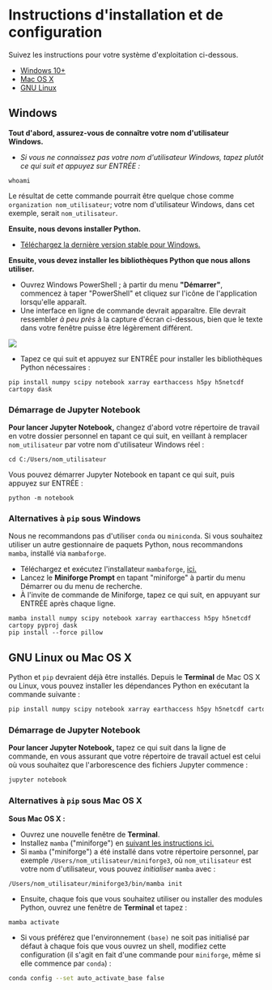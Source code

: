
Instructions d'installation et de configuration
===============================================

Suivez les instructions pour votre système d'exploitation ci-dessous.

- [Windows 10+](#Windows)
- [Mac OS X](#GNU-Linux-ou-Mac-OS-X)
- [GNU Linux](#GNU-Linux-ou-Mac-OS-X)


Windows
-------------------

**Tout d'abord, assurez-vous de connaître votre nom d'utilisateur Windows.**

- *Si vous ne connaissez pas votre nom d'utilisateur Windows, tapez plutôt ce qui suit et appuyez sur ENTRÉE :*
```
whoami
```

Le résultat de cette commande pourrait être quelque chose comme `organization
nom_utilisateur`; votre nom d'utilisateur Windows, dans cet exemple, serait `nom_utilisateur`.

**Ensuite, nous devons installer Python.**

- [Téléchargez la dernière version stable pour Windows.](https://www.python.org/downloads/windows/)

**Ensuite, vous devez installer les bibliothèques Python que nous allons utiliser.**

- Ouvrez Windows PowerShell ; à partir du menu **"Démarrer"**, commencez à taper "PowerShell" et cliquez sur l'icône de l'application lorsqu'elle apparaît.
- Une interface en ligne de commande devrait apparaître. Elle devrait ressembler *à peu près* à la capture d'écran ci-dessous, bien que le texte dans votre fenêtre puisse être légèrement différent.

![](./images/capture_OSGeo4W.png)

- Tapez ce qui suit et appuyez sur ENTRÉE pour installer les bibliothèques Python nécessaires :
```
pip install numpy scipy notebook xarray earthaccess h5py h5netcdf cartopy dask
```


### Démarrage de Jupyter Notebook

**Pour lancer Jupyter Notebook,** changez d'abord votre répertoire de travail en votre dossier personnel en tapant ce qui suit, en veillant à remplacer `nom_utilisateur` par votre nom d'utilisateur Windows réel :
```
cd C:/Users/nom_utilisateur
```

Vous pouvez démarrer Jupyter Notebook en tapant ce qui suit, puis appuyez sur ENTRÉE :
```
python -m notebook
```


### Alternatives à `pip` sous Windows

Nous ne recommandons pas d'utiliser `conda` ou `miniconda`. Si vous souhaitez utiliser un autre gestionnaire de paquets Python, nous recommandons `mamba`, installé via `mambaforge`.

- Téléchargez et exécutez l'installateur `mambaforge`, [ici.](https://github.com/conda-forge/miniforge#mambaforge)
- Lancez le **Miniforge Prompt** en tapant "miniforge" à partir du menu Démarrer ou du menu de recherche.
- À l'invite de commande de Miniforge, tapez ce qui suit, en appuyant sur ENTRÉE après chaque ligne.

```
mamba install numpy scipy notebook xarray earthaccess h5py h5netcdf cartopy pyproj dask
pip install --force pillow
```


GNU Linux ou Mac OS X
---------------------

Python et `pip` devraient déjà être installés. Depuis le **Terminal** de Mac OS X ou Linux, vous pouvez installer les dépendances Python en exécutant la commande suivante :

```sh
pip install numpy scipy notebook xarray earthaccess h5py h5netcdf cartopy dask
```


### Démarrage de Jupyter Notebook

**Pour lancer Jupyter Notebook,** tapez ce qui suit dans la ligne de commande, en vous assurant que votre répertoire de travail actuel est celui où vous souhaitez que l'arborescence des fichiers Jupyter commence :

```sh
jupyter notebook
```


### Alternatives à `pip` sous Mac OS X

**Sous Mac OS X :**

- Ouvrez une nouvelle fenêtre de **Terminal**.
- Installez `mamba` ("miniforge") en [suivant les instructions ici.](https://github.com/conda-forge/miniforge?tab=readme-ov-file#unix-like-platforms-mac-os--linux)
- Si `mamba` ("miniforge") a été installé dans votre répertoire personnel, par exemple `/Users/nom_utilisateur/miniforge3`, où `nom_utilisateur` est votre nom d'utilisateur, vous pouvez *initialiser* `mamba` avec :
```
/Users/nom_utilisateur/miniforge3/bin/mamba init
```
- Ensuite, chaque fois que vous souhaitez utiliser ou installer des modules Python, ouvrez une fenêtre de **Terminal** et tapez :
```
mamba activate
```
- Si vous préférez que l'environnement `(base)` ne soit pas initialisé par défaut à chaque fois que vous ouvrez un shell, modifiez cette configuration (il s'agit en fait d'une commande pour `miniforge`, même si elle commence par `conda`) :
```sh
conda config --set auto_activate_base false
```

